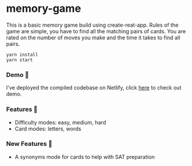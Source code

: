 # memory-game

This is a basic memory game build using create-reat-app. Rules of the game are simple, you have to find all the matching pairs of cards. You are rated on the number of moves you make and the time it takes to find all pairs.

```
yarn install
yarn start
```

### Demo 🔎

I've deployed the compiled codebase on Netlify, click [here](https://loving-fermi-bb5169.netlify.app/) to check out demo.

### Features 📣

- Difficulty modes: easy, medium, hard
- Card modes: letters, words

### New Features 🐛

- A synonyms mode for cards to help with SAT preparation
